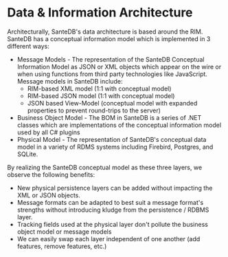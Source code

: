 # Data & Information Architecture

Architecturally, SanteDB's data architecture is based around the RIM. SanteDB has a conceptual information model which is implemented in 3 different ways:

* Message Models - The representation of the SanteDB Conceptual Information Model  as JSON or XML objects which appear on the wire or when using functions from third party technologies like JavaScript. Message models in SanteDB include:
  * RIM-based XML model \(1:1 with conceptual model\)
  * RIM-based JSON model \(1:1 with conceptual model\)
  * JSON based View-Model \(conceptual model with expanded properties to prevent round-trips to the server\)
* Business Object Model - The BOM in SanteDB is a series of .NET classes which are implementations of the conceptual information model used by all C\# plugins
* Physical Model - The representation of SanteDB's conceptual data model in a variety of RDMS systems including Firebird, Postgres, and SQLite. 

By realizing the SanteDB conceptual model as these three layers, we observe the following benefits:

* New physical persistence layers can be added without impacting the XML or JSON objects.
* Message formats can be adapted to best suit a message format's strengths without introducing kludge  from the persistence / RDBMS layer.
* Tracking fields used at the physical layer don't pollute the business object model or message models
* We can easily swap each layer independent of one another \(add features, remove features, etc.\)




